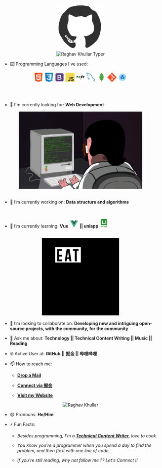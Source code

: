 <div align="center">
<img src="./octo.gif" alt="GitHub Logo" width="150" height="150" />
</div>

<div align="center">
<img src="https://github.com/raghavk16/raghavk16/blob/master/screen.gif" alt="Raghav Khullar Typer" />
</div>

- ⌨️ Programming Languages I've used:

<div align="center">
 <img src = './images/html.svg' width='30'/> 
 <img src = './images/css.svg' width='30'/> 
 <img src = './images/Bootstrap.svg' width='30'/>
 <img src = './images/js.svg' width='30'/>
 <img src = './images/nodejs.svg' width='30'/>
 <img src = './images/sql.svg' width='30'/> 
 <img src = './images/mongoDB.svg' width='30'/> 
 <img src = './images/git.svg' width='30'/>
 <img src = './images/Webpack.svg' width='30'/>
</div>

<br/><br/>

- 🙌 I'm currently looking for: **Web Development**
  <br/>

<div align="center">
<img src="./coderman.gif" alt="Coder" width="400" height="250" />
</div>
<br/>

- 🔭 I’m currently working on: **Data structure and algorithms**
<br/>

- 🌱 I’m currently learning: **Vue <img src = './images/Vue.svg' width='30' style="vertical-align:bottom"/> || uniapp <img src = './images/uni-app.jpg' width='30'/>**
<br/>

<div align="center">
<img src="./giphy.webp" alt="eatsleepcode" width="250" height="250" />
</div>

- 👯 I’m looking to collaborate on: **Developing new and intriguing open-source projects, with the community, for the community**

- 💬 Ask me about: **Technology || Technical Content Writing || Music || Reading**

- 🤓 Active User at: **GitHub || 掘金 || 哔哩哔哩**

- 📫 How to reach me:

  - [**Drop a Mail**](mailto:2135250352@qq.com)

  - [**Connect via 掘金**](https://juejin.cn/user/2937541623819671/posts)

  - [**Visit my Website**](https://tostar.fun/)

<div align="center">
<img src="https://github.com/raghavk16/raghavk16/blob/master/connected.gif" alt="Raghav Khullar" width="350" height="200" />
</div>

- 😄 Pronouns: **He/Him**

- ⚡ Fun Facts:

  - _Besides programming, I'm a [**Technical Content Writer**](https://tostar.fun/), love to cook._

  - _You know you're a programmer when you spend a day to find the problem, and then fix it with one line of code._

  - _If you're still reading, why not follow me ?? Let's Connect !!_
